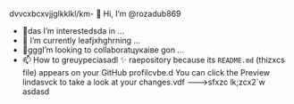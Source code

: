 dvvcxbcxvjjglkklkl/km- 👋 Hi, I’m @rozadub869
- 👀das I’m interestedsda in ...
- 🌱 I’m currently leafjxhghrning ...
- 💞️gggI’m looking to collaboratцукаівe gon ...
- 📫 How to greuypeciasadl ✨ raepository because its `README.md` (thizxcs file) appears on your GitHub profilcvbe.d
You can click the Preview lindasvck to take a look at your changes.vdf
--->sfxzc
lk;zcx2`w
asdasd
